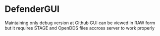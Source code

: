 # DefenderGUI
Maintaining only debug version at Github
GUI can be viewed in RAW form but it requires STAGE and OpenDDS files accross server to work properly
